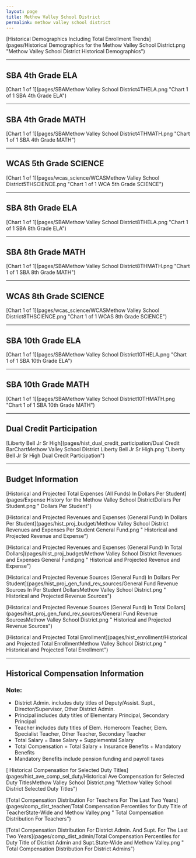 ```yaml
---
layout: page
title: Methow Valley School District
permalink: methow valley school district
---
```



[Historical Demographics Including Total Enrollment Trends](pages/Historical Demographics for the Methow Valley School District.png "Methow Valley School District Historical Demographics")

___

## SBA 4th Grade ELA

[Chart 1 of 1](pages/SBAMethow Valley School District4THELA.png "Chart 1 of 1 SBA 4th Grade ELA")


___

## SBA 4th Grade MATH

[Chart 1 of 1](pages/SBAMethow Valley School District4THMATH.png "Chart 1 of 1 SBA 4th Grade MATH")


___

## WCAS 5th Grade SCIENCE

[Chart 1 of 1](pages/wcas_science/WCASMethow Valley School District5THSCIENCE.png "Chart 1 of 1 WCA 5th Grade SCIENCE")


___

## SBA 8th Grade ELA

[Chart 1 of 1](pages/SBAMethow Valley School District8THELA.png "Chart 1 of 1 SBA 8th Grade ELA")


___

## SBA 8th Grade MATH

[Chart 1 of 1](pages/SBAMethow Valley School District8THMATH.png "Chart 1 of 1 SBA 8th Grade MATH")


___

## WCAS 8th Grade SCIENCE

[Chart 1 of 1](pages/wcas_science/WCASMethow Valley School District8THSCIENCE.png "Chart 1 of 1 WCAS 8th Grade SCIENCE")


___

## SBA 10th Grade ELA

[Chart 1 of 1](pages/SBAMethow Valley School District10THELA.png "Chart 1 of 1 SBA 10th Grade ELA")


___

## SBA 10th Grade MATH

[Chart 1 of 1](pages/SBAMethow Valley School District10THMATH.png "Chart 1 of 1 SBA 10th Grade MATH")


___

## Dual Credit Participation

[Liberty Bell Jr Sr High](pages/hist_dual_credit_participation/Dual Credit BarChartMethow Valley School District Liberty Bell Jr Sr High.png "Liberty Bell Jr Sr High Dual Credit Participation")


___

## Budget Information

[Historical and Projected Total Expenses (All Funds) In Dollars Per Student](pages/Expense History for the Methow Valley School DistrictDollars Per Student.png " Dollars Per Student")

[Historical and Projected Revenues and Expenses (General Fund) In Dollars Per Student](pages/hist_proj_budget/Methow Valley School District Revenues and Expenses Per Student General Fund.png " Historical and Projected Revenue and Expense")

[Historical and Projected Revenues and Expenses (General Fund) In Total Dollars](pages/hist_proj_budget/Methow Valley School District Revenues and Expenses General Fund.png " Historical and Projected Revenue and Expense")

[Historical and Projected Revenue Sources (General Fund) In Dollars Per Student](pages/hist_proj_gen_fund_rev_sources/General Fund Revenue Sources In Per Student DollarsMethow Valley School District.png " Historical and Projected Revenue Sources")

[Historical and Projected Revenue Sources (General Fund) In Total Dollars](pages/hist_proj_gen_fund_rev_sources/General Fund Revenue SourcesMethow Valley School District.png " Historical and Projected Revenue Sources")

[Historical and Projected Total Enrollment](pages/hist_enrollment/Historical and Projected Total EnrollmentMethow Valley School District.png " Historical and Projected Total Enrollment")


___

## Historical Compensation Information
### Note:
- District Admin. includes duty titles of Deputy/Assist. Supt., Director/Supervisor, Other District Admin.
- Principal includes duty titles of Elementary Principal, Secondary Principal
- Teacher includes duty titles of Elem. Homeroom Teacher, Elem. Specialist Teacher, Other Teacher, Secondary Teacher
- Total Salary = Base Salary + Supplemental Salary
- Total Compensation = Total Salary + Insurance Benefits + Mandatory Benefits
- Mandatory Benefits include pension funding and payroll taxes

[ Historical Compensation for Selected Duty Titles](pages/hist_ave_comp_sel_duty/Historical Ave Compensation for Selected Duty TitlesMethow Valley School District.png "Methow Valley School District Selected Duty Titles")

[Total Compensation Distribution For Teachers For The Last Two Years](pages/comp_dist_teacher/Total Compensation Percentiles for Duty Title of TeacherState-Wide and Methow Valley.png " Total Compensation Distribution For Teachers")

[Total Compensation Distribution For District Admin. And Supt. For The Last Two Years](pages/comp_dist_admin/Total Compensation Percentiles for Duty Title of District Admin and Supt.State-Wide and Methow Valley.png " Total Compensation Distribution For District Admins")

